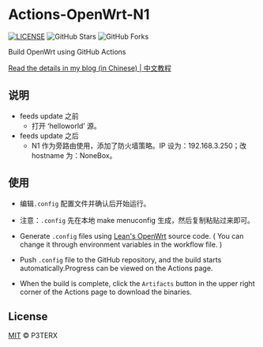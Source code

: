 # Actions-OpenWrt-N1

[![LICENSE](https://img.shields.io/github/license/mashape/apistatus.svg?style=flat-square&label=LICENSE)](https://github.com/P3TERX/Actions-OpenWrt/blob/master/LICENSE)
![GitHub Stars](https://img.shields.io/github/stars/P3TERX/Actions-OpenWrt.svg?style=flat-square&label=Stars&logo=github)
![GitHub Forks](https://img.shields.io/github/forks/P3TERX/Actions-OpenWrt.svg?style=flat-square&label=Forks&logo=github)

Build OpenWrt using GitHub Actions

[Read the details in my blog (in Chinese) | 中文教程](https://p3terx.com/archives/build-openwrt-with-github-actions.html)

## 说明

- feeds update 之前
  - 打开 ‘helloworld’ 源。
- feeds update 之后
  - N1 作为旁路由使用，添加了防火墙策略。IP 设为：192.168.3.250；改 hostname 为：NoneBox。
  
## 使用

- 编辑`.config` 配置文件并确认后开始运行。
- 注意：`.config` 先在本地 make menuconfig 生成，然后复制粘贴过来即可。

- Generate `.config` files using [Lean's OpenWrt](https://github.com/coolsnowwolf/lede) source code. ( You can change it through environment variables in the workflow file. )
- Push `.config` file to the GitHub repository, and the build starts automatically.Progress can be viewed on the Actions page.
- When the build is complete, click the `Artifacts` button in the upper right corner of the Actions page to download the binaries.

## License

[MIT](https://github.com/P3TERX/Actions-OpenWrt/blob/main/LICENSE) © P3TERX
